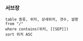 
### 서브장

```dataview
table 종류, 위치, 상세위치, 갯수, 설명
from "/"
where contains(위치, [[SEP]])
sort 위치 ASC
```